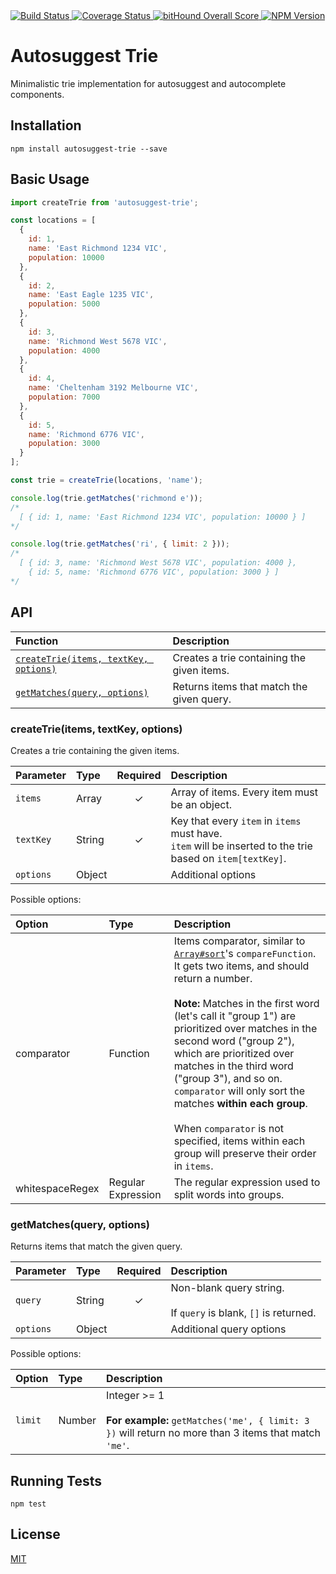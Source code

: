 <a href="https://codeship.com/projects/77991" target="_blank">
  <img src="https://img.shields.io/codeship/a3eddcc0-d548-0132-ef15-420032d7f4bd/master.svg?style=flat-square"
       alt="Build Status" />
</a>
<a href="https://codecov.io/gh/moroshko/autosuggest-trie" target="_blank">
  <img src="https://img.shields.io/codecov/c/github/moroshko/autosuggest-trie/master.svg?style=flat-square"
       alt="Coverage Status">
</a>
<a href="https://www.bithound.io/github/moroshko/autosuggest-trie" target="_blank">
  <img src="https://www.bithound.io/github/moroshko/autosuggest-trie/badges/score.svg"
       alt="bitHound Overall Score">
</a>
<a href="https://npmjs.org/package/autosuggest-trie" target="_blank">
  <img src="https://img.shields.io/npm/v/autosuggest-trie.svg?style=flat-square"
       alt="NPM Version" />
</a>

# Autosuggest Trie

Minimalistic trie implementation for autosuggest and autocomplete components.

## Installation

```shell
npm install autosuggest-trie --save
```

## Basic Usage

```js
import createTrie from 'autosuggest-trie';

const locations = [
  {
    id: 1,
    name: 'East Richmond 1234 VIC',
    population: 10000
  },
  {
    id: 2,
    name: 'East Eagle 1235 VIC',
    population: 5000
  },
  {
    id: 3,
    name: 'Richmond West 5678 VIC',
    population: 4000
  },
  {
    id: 4,
    name: 'Cheltenham 3192 Melbourne VIC',
    population: 7000
  },
  {
    id: 5,
    name: 'Richmond 6776 VIC',
    population: 3000
  }
];

const trie = createTrie(locations, 'name');

console.log(trie.getMatches('richmond e'));
/*
  [ { id: 1, name: 'East Richmond 1234 VIC', population: 10000 } ]
*/

console.log(trie.getMatches('ri', { limit: 2 }));
/*
  [ { id: 3, name: 'Richmond West 5678 VIC', population: 4000 },
    { id: 5, name: 'Richmond 6776 VIC', population: 3000 } ]
*/
```

## API

| Function | Description |
| :--- | :--- |
| [`createTrie(items, textKey, options)`](#createTrieFunction) | Creates a trie containing the given items. |
| [`getMatches(query, options)`](#getMatchesFunction) | Returns items that match the given query. |

<a name="createTrieFunction"></a>
### createTrie(items, textKey, options)

Creates a trie containing the given items.

| Parameter | Type | Required | Description |
| :--- | :--- | :---: | :--- |
| `items` | Array | ✓ | Array of items. Every item must be an object. |
| `textKey` | String | ✓ | Key that every `item` in `items` must have.<br />`item` will be inserted to the trie based on `item[textKey]`. |
| `options` | Object | | Additional options |

Possible options:

| Option | Type | Description |
| :--- | :--- | :--- |
| comparator | Function | Items comparator, similar to [`Array#sort`](https://developer.mozilla.org/en-US/docs/Web/JavaScript/Reference/Global_Objects/Array/sort)'s `compareFunction`.<br />It gets two items, and should return a number.<br /><br />**Note:** Matches in the first word (let's call it "group 1") are prioritized over matches in the second word ("group 2"), which are prioritized over matches in the third word ("group 3"), and so on.<br />`comparator` will only sort the matches **within each group**.<br /><br />When `comparator` is not specified, items within each group will preserve their order in `items`. |
| whitespaceRegex | Regular Expression | The regular expression used to split words into groups. | 

<a name="getMatchesFunction"></a>
### getMatches(query, options)

Returns items that match the given query.

| Parameter | Type | Required | Description |
| :--- | :--- | :---: | :--- |
| `query` | String | ✓ | Non-blank query string.<br /><br />If `query` is blank, `[]` is returned. |
| `options` | Object | | Additional query options |

Possible options:

| Option | Type | Description |
| :--- | :--- | :--- |
| `limit` | Number | Integer >= 1<br /><br />**For example:** `getMatches('me', { limit: 3 })` will return no more than 3 items that match `'me'`. |

## Running Tests

```shell
npm test
```

## License

<a href="http://moroshko.mit-license.org" target="_blank">MIT</a>
